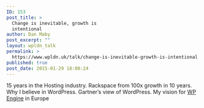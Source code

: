 ```yaml
---
ID: 153
post_title: >
  Change is inevitable, growth is
  intentional
author: Dan Maby
post_excerpt: ""
layout: wpldn_talk
permalink: >
  https://www.wpldn.uk/talk/change-is-inevitable-growth-is-intentional
published: true
post_date: 2015-01-29 18:00:24
---
```

15 years in the Hosting industry. Rackspace from 100x growth in 10 years. Why I believe in WordPress. Gartner’s view of WordPress. My vision for <a href="https://wpengine.co.uk/">WP Engine</a> in Europe